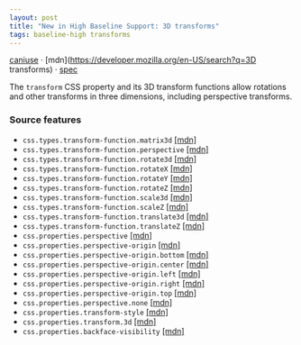 ```yaml
---
layout: post
title: "New in High Baseline Support: 3D transforms"
tags: baseline-high transforms
---
```


[caniuse](https://caniuse.com/?search=transforms3d) · [mdn](https://developer.mozilla.org/en-US/search?q=3D transforms) · [spec](https://drafts.csswg.org/css-transforms-2/)

The `transform` CSS property and its 3D transform functions allow rotations and other transforms in three dimensions, including perspective transforms.

### Source features

- ``css.types.transform-function.matrix3d`` [[mdn]](https://developer.mozilla.org/en-US/search?q=css.types.transform-function.matrix3d)
- ``css.types.transform-function.perspective`` [[mdn]](https://developer.mozilla.org/en-US/search?q=css.types.transform-function.perspective)
- ``css.types.transform-function.rotate3d`` [[mdn]](https://developer.mozilla.org/en-US/search?q=css.types.transform-function.rotate3d)
- ``css.types.transform-function.rotateX`` [[mdn]](https://developer.mozilla.org/en-US/search?q=css.types.transform-function.rotateX)
- ``css.types.transform-function.rotateY`` [[mdn]](https://developer.mozilla.org/en-US/search?q=css.types.transform-function.rotateY)
- ``css.types.transform-function.rotateZ`` [[mdn]](https://developer.mozilla.org/en-US/search?q=css.types.transform-function.rotateZ)
- ``css.types.transform-function.scale3d`` [[mdn]](https://developer.mozilla.org/en-US/search?q=css.types.transform-function.scale3d)
- ``css.types.transform-function.scaleZ`` [[mdn]](https://developer.mozilla.org/en-US/search?q=css.types.transform-function.scaleZ)
- ``css.types.transform-function.translate3d`` [[mdn]](https://developer.mozilla.org/en-US/search?q=css.types.transform-function.translate3d)
- ``css.types.transform-function.translateZ`` [[mdn]](https://developer.mozilla.org/en-US/search?q=css.types.transform-function.translateZ)
- ``css.properties.perspective`` [[mdn]](https://developer.mozilla.org/en-US/search?q=css.properties.perspective)
- ``css.properties.perspective-origin`` [[mdn]](https://developer.mozilla.org/en-US/search?q=css.properties.perspective-origin)
- ``css.properties.perspective-origin.bottom`` [[mdn]](https://developer.mozilla.org/en-US/search?q=css.properties.perspective-origin.bottom)
- ``css.properties.perspective-origin.center`` [[mdn]](https://developer.mozilla.org/en-US/search?q=css.properties.perspective-origin.center)
- ``css.properties.perspective-origin.left`` [[mdn]](https://developer.mozilla.org/en-US/search?q=css.properties.perspective-origin.left)
- ``css.properties.perspective-origin.right`` [[mdn]](https://developer.mozilla.org/en-US/search?q=css.properties.perspective-origin.right)
- ``css.properties.perspective-origin.top`` [[mdn]](https://developer.mozilla.org/en-US/search?q=css.properties.perspective-origin.top)
- ``css.properties.perspective.none`` [[mdn]](https://developer.mozilla.org/en-US/search?q=css.properties.perspective.none)
- ``css.properties.transform-style`` [[mdn]](https://developer.mozilla.org/en-US/search?q=css.properties.transform-style)
- ``css.properties.transform.3d`` [[mdn]](https://developer.mozilla.org/en-US/search?q=css.properties.transform.3d)
- ``css.properties.backface-visibility`` [[mdn]](https://developer.mozilla.org/en-US/search?q=css.properties.backface-visibility)
